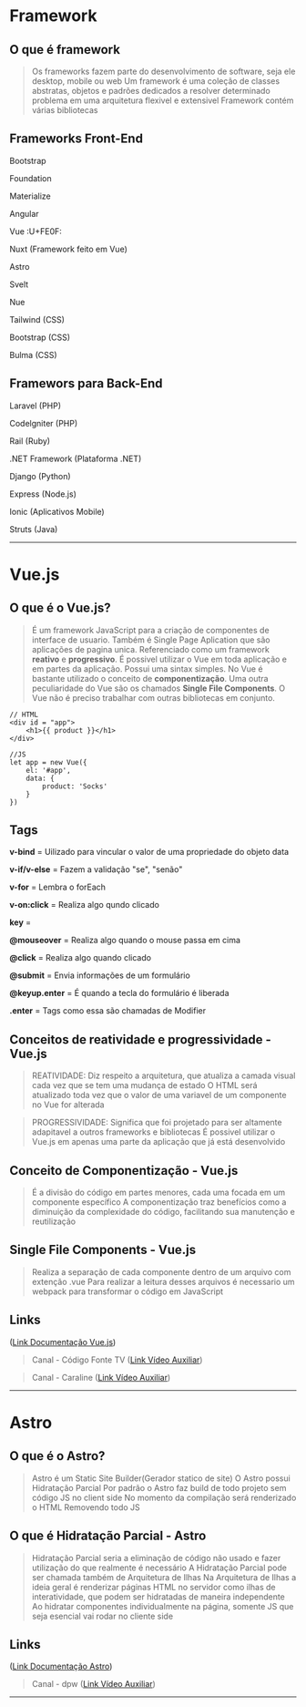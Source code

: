 # Framework

## O que é framework

> Os frameworks fazem parte do desenvolvimento de software, seja ele desktop, mobile ou web
> Um framework é uma coleção de classes abstratas, objetos e padrões dedicados a resolver determinado problema em uma arquitetura flexivel e extensivel
> Framework contém várias bibliotecas

## Frameworks Front-End

Bootstrap

Foundation

Materialize 

Angular

Vue :U+FE0F: 

Nuxt (Framework feito em Vue)

Astro

Svelt

Nue

Tailwind (CSS)

Bootstrap (CSS)

Bulma (CSS)



## Framewors para Back-End

Laravel (PHP)

Codelgniter (PHP)

Rail (Ruby)

.NET Framework (Plataforma .NET)

Django (Python)

Express (Node.js)

Ionic (Aplicativos Mobile)

Struts (Java)
______________________________________________________________________________________________



# Vue.js

## O que é o Vue.js?

> É um framework JavaScript para a criação de componentes de interface de usuario.
> Também é Single Page Aplication que são aplicações de pagina unica.
> Referenciado como um framework **reativo** e **progressivo**.
> É possivel utilizar o Vue em toda aplicação e em partes da aplicação.
> Possui uma sintax simples.
> No Vue é bastante utilizado o conceito de **componentização**.
> Uma outra peculiaridade do Vue são os chamados **Single File Components**.
> O Vue não é preciso trabalhar com outras bibliotecas em conjunto.

 
``` 
// HTML
<div id = "app"> 
    <h1>{{ product }}</h1>
</div> 
```

```
//JS
let app = new Vue({
    el: '#app',
    data: {
        product: 'Socks'
    }
})
```

## Tags

**v-bind** = Uilizado para vincular o valor de uma propriedade do objeto data

**v-if/v-else** = Fazem a validação "se", "senão"

**v-for** = Lembra o forEach

**v-on:click** = Realiza algo qundo clicado

**key** = 

**@mouseover** = Realiza algo quando o mouse passa em cima

**@click** = Realiza algo quando clicado

**@submit** = Envia informações de um formulário

**@keyup.enter** = É quando a tecla do formulário é liberada 

**.enter** = Tags como essa são chamadas de Modifier 




## Conceitos de reatividade e progressividade - Vue.js

> REATIVIDADE: Diz respeito a arquitetura, que atualiza a camada visual cada vez que se tem uma mudança de estado 
> O HTML será atualizado toda vez que o valor de uma variavel de um componente no Vue for alterada

> PROGRESSIVIDADE: Significa que foi projetado para ser altamente adapitavel a outros frameworks e bibliotecas 
> É possivel utilizar o Vue.js em apenas uma parte da aplicação que já está desenvolvido 

## Conceito de Componentização - Vue.js

> É a divisão do código em partes menores, cada uma focada em um componente específico
> A componentização traz benefícios como a diminuição da complexidade do código, facilitando sua manutenção e reutilização

## Single File Components - Vue.js

> Realiza a separação de cada componente dentro de um arquivo com extenção .vue
> Para realizar a leitura desses arquivos é necessario um webpack para transformar o código em JavaScript

## Links

([Link Documentação Vue.js](https://vuejs.org/))

> Canal - Código Fonte TV
([Link Vídeo Auxiliar](https://youtu.be/bEl6yN3vd-U?si=XbQ9WUJbRrxPfMKs))

> Canal - Caraline
([Link Vídeo Auxiliar](https://youtu.be/1W35ITPUp6Y?si=l8gAnMSuwsHzUGJO))
______________________________________________________________________________________________



# Astro

## O que é o Astro?

> Astro é um Static Site Builder(Gerador statico de site)
> O Astro possui Hidratação Parcial 
> Por padrão o Astro faz build de todo projeto sem código JS no client side 
> No momento da compilação será renderizado o HTML Removendo todo JS

## O que é Hidratação Parcial - Astro

> Hidratação Parcial seria a eliminação de código não usado e fazer utilização do que realmente é necessário
> A Hidratação Parcial pode ser chamada também de Arquitetura de Ilhas
> Na Arquitetura de Ilhas a ideia geral é renderizar páginas HTML no servidor como ilhas de interatividade, que podem ser hidratadas de maneira independente 
> Ao hidratar componentes individualmente na página, somente JS que seja esencial vai rodar no cliente side  

## Links

([Link Documentação Astro](https://astro.build/))

> Canal - dpw
([Link Vídeo Auxiliar](https://youtu.be/jIg0b_lAJss?si=75eZVZdZ46VYqW3t))
______________________________________________________________________________________________



 
